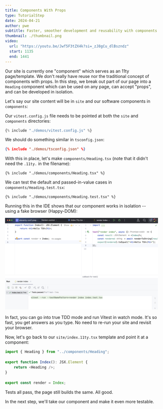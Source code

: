 ```yaml
---
title: Components With Props
type: TutorialStep
date: 2024-04-21
author: pwe
subtitle: Faster, smoother development and reusability with components and props.
thumbnail: ./thumbnail.png
video:
  url: "https://youtu.be/Jwf5F3tZX4k?si=_zJ8gCu_dlBszndz"
  start: 1135
  end: 1441
---
```


Our site is currently one "component" which serves as an 11ty page/template. We don't really have reuse nor the
traditional concept of components with props. In this step, we break out part of our page into a `Heading` component
which can be used on any page, can accept "props", and can be developed in isolation.

Let's say our site content will be in `site` and our software components in `components`:

Our `vitest.config.js` file needs to be pointed at both the `site` and `components` directories:

```javascript
{% include "./demos/vitest.config.js" %}
```

We should do something similar in `tsconfig.json`:

```json
{% include "./demos/tsconfig.json" %}
```

With this in place, let's make `components/Heading.tsx` (note that it didn't need the `.11ty.` in the filename):

```tsx
{% include "./demos/components/Heading.tsx" %}
```

We can test the default and passed-in-value cases in `components/Heading.test.tsx`:

```tsx
{% include "./demos/components/Heading.test.tsx" %}
```

Running this in the IDE shows that our component works in isolation -- using a fake browser (Happy-DOM):

![Component Test](./vitest.png)

In fact, you can go into true TDD mode and run Vitest in watch mode. It's so fast, you get answers as you type. No need
to re-run your site and revisit your browser.

Now, let's go back to our `site/index.11ty.tsx` template and point it at a component:

```typescript jsx
import { Heading } from "../components/Heading";

export function Index(): JSX.Element {
	return <Heading />;
}

export const render = Index;
```

Tests all pass, the page still builds the same. All good.

In the next step, we'll take our component and make it even more testable.
